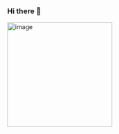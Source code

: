 ### Hi there 👋

<!--
**JohanPhamK64/JohanPhamK64** is a ✨ _special_ ✨ repository because its `README.md` (this file) appears on your GitHub profile.

Here are some ideas to get you started:

- 🔭 I’m currently working on ...
- 🌱 I’m currently learning ...
- 👯 I’m looking to collaborate on ...
- 🤔 I’m looking for help with ...
- 💬 Ask me about ...
- 📫 How to reach me: ...
- 😄 Pronouns: ...
- ⚡ Fun fact: ...
-->
<img width="241" alt="image" src="https://github.com/JohanPhamK64/JohanPhamK64/assets/148709499/23da2cdc-b5f5-43b0-bafe-a79bc395ed80">
